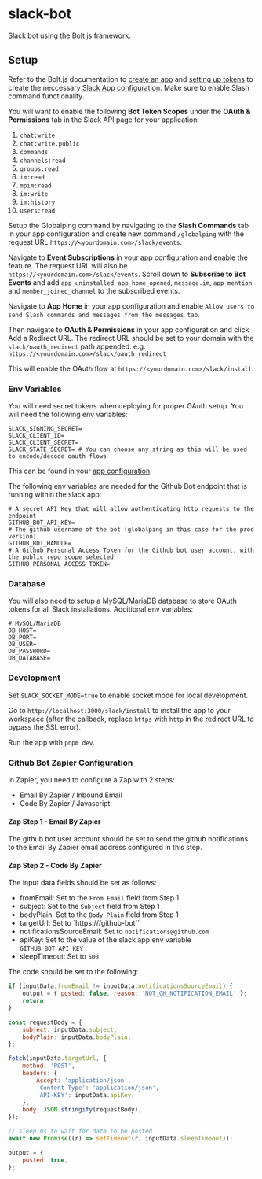# slack-bot

Slack bot using the Bolt.js framework.

## Setup

Refer to the Bolt.js documentation to [create an app](https://slack.dev/bolt-js/tutorial/getting-started#create-an-app) and [setting up tokens](https://slack.dev/bolt-js/tutorial/getting-started#tokens-and-installing-apps) to create the neccessary [Slack App configuration](https://api.slack.com/apps). Make sure to enable Slash command functionality.

You will want to enable the following **Bot Token Scopes** under the **OAuth & Permissions** tab in the Slack API page for your application:

1. `chat:write`
2. `chat:write.public`
3. `commands`
4. `channels:read`
5. `groups:read`
6. `im:read`
7. `mpim:read`
8. `im:write`
9. `im:history`
10. `users:read`

Setup the Globalping command by navigating to the **Slash Commands** tab in your app configuration and create new command `/globalping` with the request URL `https://<yourdomain.com>/slack/events`.

Navigate to **Event Subscriptions** in your app configuration and enable the feature. The request URL will also be `https://<yourdomain.com>/slack/events`. Scroll down to **Subscribe to Bot Events** and add `app_uninstalled`, `app_home_opened`, `message.im`, `app_mention` and `member_joined_channel` to the subscribed events.

Navigate to **App Home** in your app configuration and enable `Allow users to send Slash commands and messages from the messages tab`.

Then navigate to **OAuth & Permissions** in your app configuration and click Add a Redirect URL. The redirect URL should be set to your domain with the `slack/oauth_redirect` path appended. e.g. `https://<yourdomain.com>/slack/oauth_redirect`

This will enable the OAuth flow at `https://<yourdomain.com>/slack/install`.

### Env Variables

You will need secret tokens when deploying for proper OAuth setup. You will need the following env variables:

```
SLACK_SIGNING_SECRET=
SLACK_CLIENT_ID=
SLACK_CLIENT_SECRET=
SLACK_STATE_SECRET= # You can choose any string as this will be used to encode/decode oauth flows
```

This can be found in your [app configuration](https://api.slack.com/apps).

The following env variables are needed for the Github Bot endpoint that is running within the slack app:

```
# A secret API Key that will allow authenticating http requests to the endpoint
GITHUB_BOT_API_KEY=
# The github username of the bot (globalping in this case for the prod version)
GITHUB_BOT_HANDLE=
# A Github Personal Access Token for the Github bot user account, with the public_repo scope selected
GITHUB_PERSONAL_ACCESS_TOKEN=
```

### Database

You will also need to setup a MySQL/MariaDB database to store OAuth tokens for all Slack installations. Additional env variables:

```
# MySQL/MariaDB
DB_HOST=
DB_PORT=
DB_USER=
DB_PASSWORD=
DB_DATABASE=
```

### Development

Set `SLACK_SOCKET_MODE=true` to enable socket mode for local development.

Go to `http://localhost:3000/slack/install` to install the app to your workspace (after the callback, replace `https` with `http` in the redirect URL to bypass the SSL error).

Run the app with `pnpm dev`.

### Github Bot Zapier Configuration

In Zapier, you need to configure a Zap with 2 steps:

- Email By Zapier / Inbound Email
- Code By Zapier / Javascript

#### Zap Step 1 - Email By Zapier

The github bot user account should be set to send the github notifications to the Email By Zapier email address configured in this step.

#### Zap Step 2 - Code By Zapier

The input data fields should be set as follows:

- fromEmail: Set to the `From Email` field from Step 1
- subject: Set to the `Subject` field from Step 1
- bodyPlain: Set to the `Body Plain` field from Step 1
- targetUrl: Set to `https://<slack-app-domain>/github-bot``
- notificationsSourceEmail: Set to `notifications@github.com`
- apiKey: Set to the value of the slack app env variable `GITHUB_BOT_API_KEY`
- sleepTimeout: Set to `500`

The code should be set to the following:

```javascript
if (inputData.fromEmail != inputData.notificationsSourceEmail) {
	output = { posted: false, reason: 'NOT_GH_NOTIFICATION_EMAIL' };
	return;
}

const requestBody = {
	subject: inputData.subject,
	bodyPlain: inputData.bodyPlain,
};

fetch(inputData.targetUrl, {
	method: 'POST',
	headers: {
		Accept: 'application/json',
		'Content-Type': 'application/json',
		'API-KEY': inputData.apiKey,
	},
	body: JSON.stringify(requestBody),
});

// sleep ms to wait for data to be posted
await new Promise((r) => setTimeout(r, inputData.sleepTimeout));

output = {
	posted: true,
};
```
